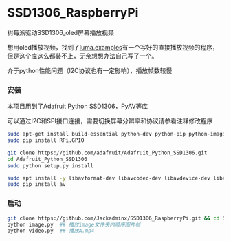 # SSD1306_RaspberryPi
树莓派驱动SSD1306_oled屏幕播放视频

想用oled播放视频，找到了[luma.examples](https://github.com/rm-hull/luma.examples)有一个写好的直接播放视频的程序，但是这个库这么都装不上，无奈想想办法自己写了一个。

介于python性能问题（I2C协议也有一定影响），播放帧数较慢

### 安装

本项目用到了Adafruit Python SSD1306，PyAV等库

可以通过I2C和SPI接口连接，需要切换屏幕分辨率和协议请参看注释修改程序

```bash
sudo apt-get install build-essential python-dev python-pip python-imaging python-smbus git -y
sudo pip install RPi.GPIO

git clone https://github.com/adafruit/Adafruit_Python_SSD1306.git
cd Adafruit_Python_SSD1306
sudo python setup.py install

sudo apt install -y libavformat-dev libavcodec-dev libavdevice-dev libavutil-dev libswscale-dev libavresample-dev libavfilter-dev -y
sudo pip install av
```

### 启动

```bash
git clone https://github.com/Jackadminx/SSD1306_RaspberryPi.git && cd SSD1306_RaspberryPi
python image.py  ## 播放image文件夹内顺序图片帧
python video.py  ## 播放A.mp4
```

